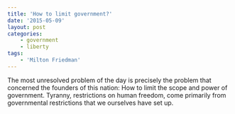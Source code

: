```yaml
---
title: 'How to limit government?'
date: '2015-05-09'
layout: post
categories:
    - government
    - liberty
tags:
    - 'Milton Friedman'
---
```


The most unresolved problem of the day is precisely the problem that concerned the founders of this nation: How to limit the scope and power of government. Tyranny, restrictions on human freedom, come primarily from governmental restrictions that we ourselves have set up.